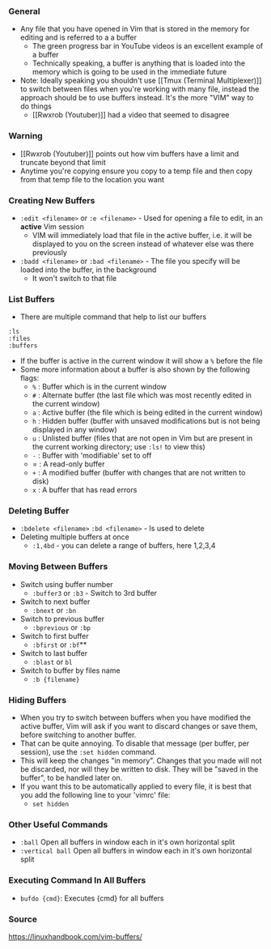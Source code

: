 ### General
- Any file that you have opened in Vim that is stored in the memory for editing and is referred to a a buffer
	- The green progress bar in YouTube videos is an excellent example of a buffer
	- Technically speaking, a buffer is anything that is loaded into the memory which is going to be used in the immediate future
- Note: Ideally speaking you shouldn't use [[Tmux (Terminal Multiplexer)]] to switch between files when you're working with many file, instead the approach should be to use buffers instead. It's the more "VIM" way to do things
	- [[Rwxrob (Youtuber)]] had a video that seemed to disagree 


### Warning
- [[Rwxrob (Youtuber)]] points out how vim buffers have a limit and truncate beyond that limit
- Anytime you're copying ensure you copy to a temp file and then copy from that temp file to the location you want

### Creating New Buffers
 - `:edit <filename>` or `:e <filename>` - Used for opening a file to edit, in an **active** Vim session
	 - VIM will immediately load that file in the active buffer, i.e. it will be displayed to you on the screen instead of whatever else was there previously
 - `:badd <filename>` or `:bad <filename>` - The file you specify will be loaded into the buffer, in the background
	 - It won't switch to that file



### List Buffers
- There are multiple command that help to list our buffers
```
:ls
:files
:buffers
```
- If the buffer is active in the current window it will show a `%` before the file
- Some more information about a buffer is also shown by the following flags:
	- `%` : Buffer which is in the current window
	- `#` : Alternate buffer (the last file which was most recently edited in the current window)
	- `a` : Active buffer (the file which is being edited in the current window)
	- `h` : Hidden buffer (buffer with unsaved modifications but is not being displayed in any window)
	- `u` : Unlisted buffer (files that are not open in Vim but are present in the current working directory; use `:ls!` to view this)
	- `-` : Buffer with 'modifiable' set to off
	- $=$ : A read-only buffer
	- `+` : A modified buffer (buffer with changes that are not written to disk)
	- `x` : A buffer that has read errors

### Deleting Buffer
- `:bdelete <filename>` `:bd <filename>` - Is used to delete 
- Deleting multiple buffers at once
	- `:1,4bd` - you can delete a range of buffers, here 1,2,3,4


### Moving Between Buffers
- Switch using buffer number
	-  `:buffer3` or `:b3` - Switch to 3rd buffer
- Switch to next buffer
	- `:bnext` or `:bn`
- Switch to previous buffer
	- `:bprevious` or `:bp`
- Switch to first buffer
	- `:bfirst` or `:bf`**
- Switch to last buffer
	- `:blast` or `bl`
- Switch to buffer by files name
	- `:b {filename}`


### Hiding Buffers
 - When you try to switch between buffers when you have modified the active buffer, Vim will ask if you want to discard changes or save them, before switching to another buffer.
 - That can be quite annoying. To disable that message (per buffer, per session), use the `:set hidden` command.
 - This will keep the changes "in memory". Changes that you made will not be discarded, nor will they be written to disk. They will be "saved in the buffer", to be handled later on.
 - If you want this to be automatically applied to every file, it is best that you add the following line to your 'vimrc' file:
	 - `set hidden`

### Other Useful Commands
- `:ball` Open all buffers in window each in it's own horizontal split 
- `:vertical ball` Open all buffers in window each in it's own horizontal split 


### Executing Command In All Buffers
- `bufdo {cmd}`: Executes {cmd} for all buffers



### Source
https://linuxhandbook.com/vim-buffers/